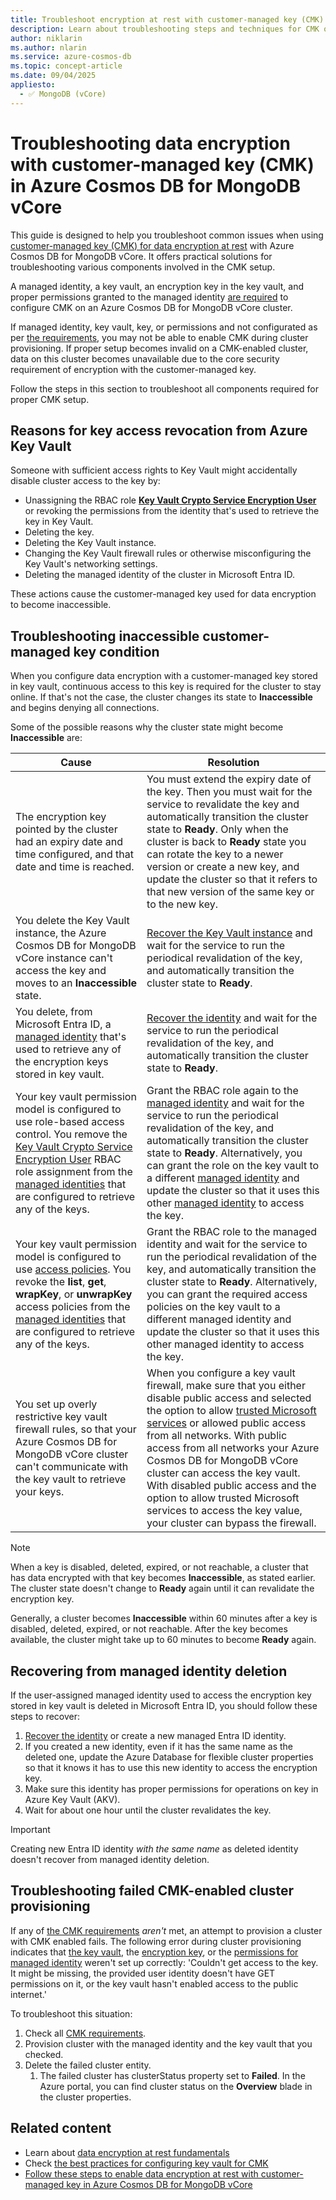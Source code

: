 ```yaml
---
title: Troubleshoot encryption at rest with customer-managed key (CMK) in Azure Cosmos DB for MongoDB vCore
description: Learn about troubleshooting steps and techniques for CMK on Azure Cosmos DB for MongoDB vCore clusters.
author: niklarin
ms.author: nlarin
ms.service: azure-cosmos-db
ms.topic: concept-article
ms.date: 09/04/2025
appliesto:
  - ✅ MongoDB (vCore)
---
```


# Troubleshooting data encryption with customer-managed key (CMK) in Azure Cosmos DB for MongoDB vCore

This guide is designed to help you troubleshoot common issues when using [customer-managed key (CMK) for data encryption at rest](./database-encryption-at-rest.md#encryption-at-rest-with-service-managed-key-smk-or-customer-managed-key-cmk) with Azure Cosmos DB for MongoDB vCore. It offers practical solutions for troubleshooting various components involved in the CMK setup.

A managed identity, a key vault, an encryption key in the key vault, and proper permissions granted to the managed identity [are required](./database-encryption-at-rest.md#cmk-requirements) to configure CMK on an Azure Cosmos DB for MongoDB vCore cluster.

If managed identity, key vault, key, or permissions and not configurated as per [the requirements](./database-encryption-at-rest.md#cmk-requirements), you may not be able to enable CMK during cluster provisioning. If proper setup becomes invalid on a CMK-enabled cluster, data on this cluster becomes unavailable due to the core security requirement of encryption with the customer-managed key. 

Follow the steps in this section to troubleshoot all components required for proper CMK setup.

## Reasons for key access revocation from Azure Key Vault

Someone with sufficient access rights to Key Vault might accidentally disable cluster access to the key by:

- Unassigning the RBAC role **[Key Vault Crypto Service Encryption User](/azure/key-vault/general/rbac-guide#azure-built-in-roles-for-key-vault-data-plane-operations)** or revoking the permissions from the identity that's used to retrieve the key in Key Vault.
- Deleting the key.
- Deleting the Key Vault instance.
- Changing the Key Vault firewall rules or otherwise misconfiguring the Key Vault's networking settings.
- Deleting the managed identity of the cluster in Microsoft Entra ID.

These actions cause the customer-managed key used for data encryption to become inaccessible.

## Troubleshooting inaccessible customer-managed key condition

When you configure data encryption with a customer-managed key stored in key vault, continuous access to this key is required for the cluster to stay online. If that's not the case, the cluster changes its state to **Inaccessible** and begins denying all connections.

Some of the possible reasons why the cluster state might become **Inaccessible** are:

| Cause | Resolution |
| --- | --- |
| The encryption key pointed by the cluster had an expiry date and time configured, and that date and time is reached. | You must extend the expiry date of the key. Then you must wait for the service to revalidate the key and automatically transition the cluster state to **Ready**. Only when the cluster is back to **Ready** state you can rotate the key to a newer version or create a new key, and update the cluster so that it refers to that new version of the same key or to the new key. |
| You delete the Key Vault instance, the Azure Cosmos DB for MongoDB vCore instance can't access the key and moves to an **Inaccessible** state. | [Recover the Key Vault instance](/azure/key-vault/general/key-vault-recovery) and wait for the service to run the periodical revalidation of the key, and automatically transition the cluster state to **Ready**. |
| You delete, from Microsoft Entra ID, a [managed identity](/azure/active-directory/managed-identities-azure-resources/how-manage-user-assigned-managed-identities) that's used to retrieve any of the encryption keys stored in key vault. | [Recover the identity](/azure/active-directory/fundamentals/recover-from-deletions) and wait for the service to run the periodical revalidation of the key, and automatically transition the cluster state to **Ready**. |
| Your key vault permission model is configured to use role-based access control. You remove the [Key Vault Crypto Service Encryption User](/azure/key-vault/general/rbac-guide#azure-built-in-roles-for-key-vault-data-plane-operations) RBAC role assignment from the [managed identities](/azure/active-directory/managed-identities-azure-resources/how-manage-user-assigned-managed-identities) that are configured to retrieve any of the keys. | Grant the RBAC role again to the [managed identity](/azure/active-directory/managed-identities-azure-resources/how-manage-user-assigned-managed-identities) and wait for the service to run the periodical revalidation of the key, and automatically transition the cluster state to **Ready**. Alternatively, you can grant the role on the key vault to a different [managed identity](/azure/active-directory/managed-identities-azure-resources/how-manage-user-assigned-managed-identities) and update the cluster so that it uses this other [managed identity](/azure/active-directory/managed-identities-azure-resources/how-manage-user-assigned-managed-identities) to access the key. |
| Your key vault permission model is configured to use [access policies](/azure/key-vault/general/troubleshoot-azure-policy-for-key-vault). You revoke the **list**, **get**, **wrapKey**, or **unwrapKey** access policies from the [managed identities](/azure/active-directory/managed-identities-azure-resources/how-manage-user-assigned-managed-identities) that are configured to retrieve any of the keys. | Grant the RBAC role to the managed identity and wait for the service to run the periodical revalidation of the key, and automatically transition the cluster state to **Ready**. Alternatively, you can grant the required access policies on the key vault to a different managed identity and update the cluster so that it uses this other managed identity to access the key. |
| You set up overly restrictive key vault firewall rules, so that your Azure Cosmos DB for MongoDB vCore cluster can't communicate with the key vault to retrieve your keys. | When you configure a key vault firewall, make sure that you either disable public access and selected the option to allow [trusted Microsoft services](/azure/key-vault/general/overview-vnet-service-endpoints#trusted-services) or allowed public access from all networks. With public access from all networks your Azure Cosmos DB for MongoDB vCore cluster can access the key vault. With disabled public access and the option to allow trusted Microsoft services to access the key value, your cluster can bypass the firewall. |

> [!NOTE]  
> When a key is disabled, deleted, expired, or not reachable, a cluster that has data encrypted with that key becomes **Inaccessible**, as stated earlier. The cluster state doesn't change to **Ready** again until it can revalidate the encryption key.
>  
> Generally, a cluster becomes **Inaccessible** within 60 minutes after a key is disabled, deleted, expired, or not reachable. After the key becomes available, the cluster might take up to 60 minutes to become **Ready** again.

## Recovering from managed identity deletion

If the user-assigned managed identity used to access the encryption key stored in key vault is deleted in Microsoft Entra ID, you should follow these steps to recover:
1. [Recover the identity](/azure/active-directory/fundamentals/recover-from-deletions) or create a new managed Entra ID identity.
1. If you created a new identity, even if it has the same name as the deleted one, update the Azure Database for flexible cluster properties so that it knows it has to use this new identity to access the encryption key.
1. Make sure this identity has proper permissions for operations on key in Azure Key Vault (AKV).
1. Wait for about one hour until the cluster revalidates the key.

> [!IMPORTANT]  
> Creating new Entra ID identity *with the same name* as deleted identity doesn't recover from managed identity deletion.

## Troubleshooting failed CMK-enabled cluster provisioning

If any of [the CMK requirements](./database-encryption-at-rest.md#cmk-requirements) *aren't* met, an attempt to provision a cluster with CMK enabled fails. The following error during cluster provisioning indicates that [the key vault](./database-encryption-at-rest.md#key-vault), the [encryption key](./database-encryption-at-rest.md#encryption-key), or the [permissions for managed identity](./database-encryption-at-rest.md#permissions) weren't set up correctly: 'Couldn't get access to the key. It might be missing, the provided user identity doesn't have GET permissions on it, or the key vault hasn't enabled access to the public internet.'

To troubleshoot this situation:
1. Check all [CMK requirements](./database-encryption-at-rest.md#cmk-requirements).
1. Provision cluster with the managed identity and the key vault that you checked.
1. Delete the failed cluster entity. 
    1. The failed cluster has clusterStatus property set to **Failed**. In the Azure portal, you can find cluster status on the **Overview** blade in the cluster properties.

## Related content

- Learn about [data encryption at rest fundamentals](./database-encryption-at-rest.md)
- Check [the best practices for configuring key vault for CMK](./database-encryption-at-rest.md#considerations)
- [Follow these steps to enable data encryption at rest with customer-managed key in Azure Cosmos DB for MongoDB vCore](./how-to-data-encryption.md)